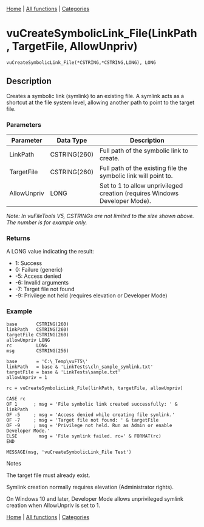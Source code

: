 [Home](../index.md) | [All functions](index.md) | [Categories](../categories/index.md)

# vuCreateSymbolicLink_File(LinkPath, TargetFile, AllowUnpriv)

```Prototype
vuCreateSymbolicLink_File(*CSTRING,*CSTRING,LONG), LONG
```


## Description
Creates a symbolic link (symlink) to an existing file. A symlink acts as a shortcut at the file system level, allowing another path to point to the target file.

### Parameters

| Parameter   | Data Type    | Description                                                                 |
|-------------|--------------|-----------------------------------------------------------------------------|
| LinkPath    | CSTRING(260) | Full path of the symbolic link to create.                                   |
| TargetFile  | CSTRING(260) | Full path of the existing file the symbolic link will point to.             |
| AllowUnpriv | LONG         | Set to 1 to allow unprivileged creation (requires Windows Developer Mode).  |

_Note: In vuFileTools V5, CSTRINGs are not limited to the size shown above. The number is for example only._

### Returns
A LONG value indicating the result:

- 1: Success  
- 0: Failure (generic)  
- -5: Access denied  
- -6: Invalid arguments  
- -7: Target file not found  
- -9: Privilege not held (requires elevation or Developer Mode)  

### Example

```Clarion
base       CSTRING(260)
linkPath   CSTRING(260)
targetFile CSTRING(260)
allowUnpriv LONG
rc         LONG
msg        CSTRING(256)

base       = 'C:\_Temp\vuFT5\'
linkPath   = base & 'LinkTests\cln_sample_symlink.txt'
targetFile = base & 'LinkTests\sample.txt'
allowUnpriv = 1

rc = vuCreateSymbolicLink_File(linkPath, targetFile, allowUnpriv)

CASE rc
OF 1      ; msg = 'File symbolic link created successfully: ' & linkPath
OF -5     ; msg = 'Access denied while creating file symlink.'
OF -7     ; msg = 'Target file not found: ' & targetFile
OF -9     ; msg = 'Privilege not held. Run as Admin or enable Developer Mode.'
ELSE        msg = 'File symlink failed. rc=' & FORMAT(rc)
END

MESSAGE(msg, 'vuCreateSymbolicLink_File Test')

```
Notes

The target file must already exist.

Symlink creation normally requires elevation (Administrator rights).

On Windows 10 and later, Developer Mode allows unprivileged symlink creation when AllowUnpriv is set to 1.

[Home](../index.md) | [All functions](index.md) | [Categories](../categories/index.md)
